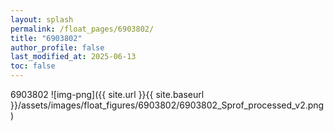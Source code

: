 ```yaml
---
layout: splash
permalink: /float_pages/6903802/
title: "6903802"
author_profile: false
last_modified_at: 2025-06-13
toc: false
---
```

 
6903802
![img-png]({{ site.url }}{{ site.baseurl }}/assets/images/float_figures/6903802/6903802_Sprof_processed_v2.png)